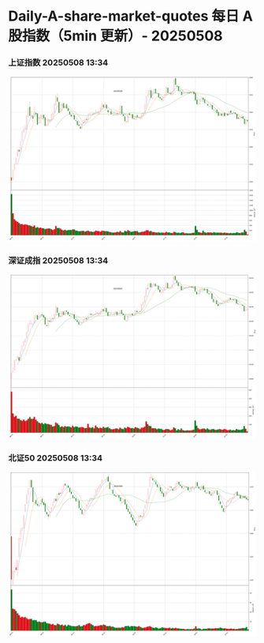 
# Daily-A-share-market-quotes 每日 A 股指数（5min 更新）- 20250508

### 上证指数 20250508 13:34
![](./fig/2025/5/20250508-sh000001.png)

### 深证成指 20250508 13:34
![](./fig/2025/5/20250508-sz399001.png)

### 北证50 20250508 13:34
![](./fig/2025/5/20250508-bj899050.png)
